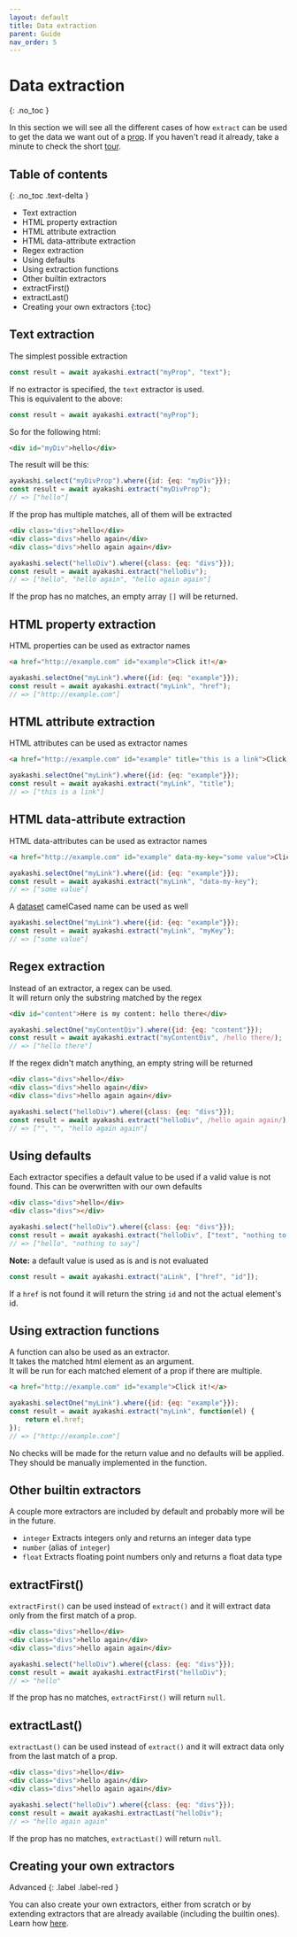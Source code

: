 ```yaml
---
layout: default
title: Data extraction
parent: Guide
nav_order: 5
---
```


<!-- markdownlint-disable MD022 -->
# Data extraction
{: .no_toc }
<!-- markdownlint-enable MD022 -->

In this section we will see all the different cases of how `extract` can be used to get the data
we want out of a [prop](/docs/guide/tour.html#props).
If you haven't read it already, take a minute to check the short [tour](/docs/guide/tour.html).

<!-- markdownlint-disable MD022 -->
## Table of contents
{: .no_toc .text-delta }
<!-- markdownlint-enable MD022 -->

* Text extraction
* HTML property extraction
* HTML attribute extraction
* HTML data-attribute extraction
* Regex extraction
* Using defaults
* Using extraction functions
* Other builtin extractors
* extractFirst()
* extractLast()
* Creating your own extractors
{:toc}

## Text extraction

The simplest possible extraction

```js
const result = await ayakashi.extract("myProp", "text");
```

If no extractor is specified, the `text` extractor is used.  
This is equivalent to the above:

```js
const result = await ayakashi.extract("myProp");
```

So for the following html:

```html
<div id="myDiv">hello</div>
```

The result will be this:

```js
ayakashi.select("myDivProp").where({id: {eq: "myDiv"}});
const result = await ayakashi.extract("myDivProp");
// => ["hello"]
```

If the prop has multiple matches, all of them will be extracted

```html
<div class="divs">hello</div>
<div class="divs">hello again</div>
<div class="divs">hello again again</div>
```

```js
ayakashi.select("helloDiv").where({class: {eq: "divs"}});
const result = await ayakashi.extract("helloDiv");
// => ["hello", "hello again", "hello again again"]
```

If the prop has no matches, an empty array `[]` will be returned.

## HTML property extraction

HTML properties can be used as extractor names

```html
<a href="http://example.com" id="example">Click it!</a>
```

```js
ayakashi.selectOne("myLink").where({id: {eq: "example"}});
const result = await ayakashi.extract("myLink", "href");
// => ["http://example.com"]
```

## HTML attribute extraction

HTML attributes can be used as extractor names

```html
<a href="http://example.com" id="example" title="this is a link">Click it!</a>
```

```js
ayakashi.selectOne("myLink").where({id: {eq: "example"}});
const result = await ayakashi.extract("myLink", "title");
// => ["this is a link"]
```

## HTML data-attribute extraction

HTML data-attributes can be used as extractor names

```html
<a href="http://example.com" id="example" data-my-key="some value">Click it!</a>
```

```js
ayakashi.selectOne("myLink").where({id: {eq: "example"}});
const result = await ayakashi.extract("myLink", "data-my-key");
// => ["some value"]
```

A [dataset](https://developer.mozilla.org/en-US/docs/Web/API/HTMLElement/dataset) camelCased name can be used as well

```js
ayakashi.selectOne("myLink").where({id: {eq: "example"}});
const result = await ayakashi.extract("myLink", "myKey");
// => ["some value"]
```

## Regex extraction

Instead of an extractor, a regex can be used.  
It will return only the substring matched by the regex

```html
<div id="content">Here is my content: hello there</div>
```

```js
ayakashi.selectOne("myContentDiv").where({id: {eq: "content"}});
const result = await ayakashi.extract("myContentDiv", /hello there/);
// => ["hello there"]
```

If the regex didn't match anything, an empty string will be returned

```html
<div class="divs">hello</div>
<div class="divs">hello again</div>
<div class="divs">hello again again</div>
```

```js
ayakashi.select("helloDiv").where({class: {eq: "divs"}});
const result = await ayakashi.extract("helloDiv", /hello again again/);
// => ["", "", "hello again again"]
```

## Using defaults

Each extractor specifies a default value to be used if a valid value
is not found. This can be overwritten with our own defaults

```html
<div class="divs">hello</div>
<div class="divs"></div>
```

```js
ayakashi.select("helloDiv").where({class: {eq: "divs"}});
const result = await ayakashi.extract("helloDiv", ["text", "nothing to say"]);
// => ["hello", "nothing to say"]
```

**Note:** a default value is used as is and is not evaluated

```js
const result = await ayakashi.extract("aLink", ["href", "id"]);
```

If a `href` is not found it will return the string `id` and not the actual
element's id.

## Using extraction functions

A function can also be used as an extractor.  
It takes the matched html element as an argument.  
It will be run for each matched element of a prop if there are multiple.

```html
<a href="http://example.com" id="example">Click it!</a>
```

```js
ayakashi.selectOne("myLink").where({id: {eq: "example"}});
const result = await ayakashi.extract("myLink", function(el) {
    return el.href;
});
// => ["http://example.com"]
```

No checks will be made for the return value and no defaults will be applied.  
They should be manually implemented in the function.

## Other builtin extractors

A couple more extractors are included by default and probably more will be
in the future.

* `integer` Extracts integers only and returns an integer data type
* `number` (alias of `integer`)
* `float` Extracts floating point numbers only and returns a float data type

## extractFirst()

`extractFirst()` can be used instead of `extract()` and it will extract data only from the first match of a prop.

```html
<div class="divs">hello</div>
<div class="divs">hello again</div>
<div class="divs">hello again again</div>
```

```js
ayakashi.select("helloDiv").where({class: {eq: "divs"}});
const result = await ayakashi.extractFirst("helloDiv");
// => "hello"
```

If the prop has no matches, `extractFirst()` will return `null`.

## extractLast()

`extractLast()` can be used instead of `extract()` and it will extract data only from the last match of a prop.

```html
<div class="divs">hello</div>
<div class="divs">hello again</div>
<div class="divs">hello again again</div>
```

```js
ayakashi.select("helloDiv").where({class: {eq: "divs"}});
const result = await ayakashi.extractLast("helloDiv");
// => "hello again again"
```

If the prop has no matches, `extractLast()` will return `null`.

## Creating your own extractors

Advanced
{: .label .label-red }

You can also create your own extractors, either from scratch or by extending extractors that are already available
(including the builtin ones). Learn how [here](/docs/advanced/creating-your-own-extractors.html).
